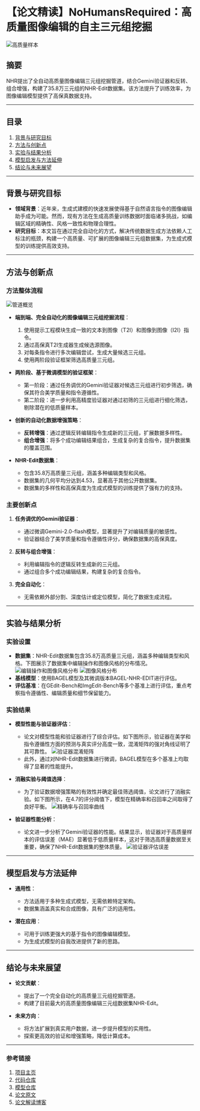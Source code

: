 # 【论文精读】NoHumansRequired：高质量图像编辑的自主三元组挖掘

![高质量样本](https://paper-assets.alphaxiv.org/figures/2507.14119v1/img-1.jpeg "高质量样本")

## 摘要

NHR提出了全自动高质量图像编辑三元组挖掘管道，结合Gemini验证器和反转、组合增强，构建了35.8万三元组的NHR-Edit数据集。该方法提升了训练效率，为图像编辑模型提供了高保真数据支持。

---

## 目录

1. [背景与研究目标](#背景与研究目标)  
2. [方法与创新点](#方法与创新点)  
3. [实验与结果分析](#实验与结果分析)  
4. [模型启发与方法延伸](#模型启发与方法延伸)  
5. [结论与未来展望](#结论与未来展望)  

---

## 背景与研究目标

- **领域背景**：近年来，生成式建模的快速发展使得基于自然语言指令的图像编辑助手成为可能。然而，现有方法在生成高质量训练数据时面临诸多挑战，如编辑区域的精确性、风格一致性和物理合理性。
- **研究目标**：本文旨在通过完全自动化的方式，解决传统数据生成方法依赖人工标注的瓶颈，构建一个高质量、可扩展的图像编辑三元组数据集，为生成式模型的训练提供高效支持。

---

## 方法与创新点

### 方法整体流程

![管道概览](https://paper-assets.alphaxiv.org/figures/2507.14119v1/img-6.jpeg "管道概览")

- **端到端、完全自动化的图像编辑三元组挖掘流程**：
  1. 使用提示工程模块生成一致的文本到图像（T2I）和图像到图像（I2I）指令。
  2. 通过高保真T2I生成器生成候选源图像。
  3. 对每条指令进行多次编辑尝试，生成大量候选三元组。
  4. 使用两阶段验证框架筛选高质量三元组。

- **两阶段、基于微调模型的验证框架**：
  - 第一阶段：通过任务调优的Gemini验证器对候选三元组进行初步筛选，确保其符合美学质量和指令遵循性。
  - 第二阶段：进一步利用高精度验证器对通过初筛的三元组进行细化筛选，剔除潜在的低质量样本。

- **创新的自动化数据增强策略**：
  - **反转增强**：通过逻辑反转编辑指令生成新的三元组，扩展数据多样性。
  - **组合增强**：将多个成功编辑结果组合，生成复杂的复合指令，提升数据集的覆盖范围。

- **NHR-Edit数据集**：
  - 包含35.8万高质量三元组，涵盖多种编辑类型和风格。
  - 数据集的几何平均分达到4.53，显著高于其他公开数据集。
  - 数据集的多样性和高保真度为生成式模型的训练提供了强有力的支持。

### 主要创新点

1. **任务调优的Gemini验证器**：
   - 通过微调Gemini-2.0-flash模型，显著提升了对编辑质量的敏感性。
   - 验证器结合了美学质量和指令遵循性评分，确保数据集的高保真度。

2. **反转与组合增强**：
   - 利用编辑指令的逻辑反转生成新的三元组。
   - 通过组合多个成功编辑结果，构建复杂的复合指令。

3. **完全自动化**：
   - 无需依赖外部分割、深度估计或定位模型，简化了数据生成流程。

---

## 实验与结果分析

### 实验设置

- **数据集**：NHR-Edit数据集包含35.8万高质量三元组，涵盖多种编辑类型和风格。下图展示了数据集中编辑操作和图像风格的分布情况。
  ![编辑操作和图像风格分布](https://paper-assets.alphaxiv.org/figures/2507.14119v1/img-3.jpeg "编辑操作类别分布")
  ![图像风格分布](https://paper-assets.alphaxiv.org/figures/2507.14119v1/img-4.jpeg "图像风格分布")
- **基线模型**：使用BAGEL模型及其微调版本BAGEL-NHR-EDIT进行评估。
- **评估基准**：在GEdit-Bench和ImgEdit-Bench等多个基准上进行评估，重点考察指令遵循性、编辑质量和细节保留能力。

### 实验结果

- **模型性能与验证器评估**：
  - 论文对模型性能和验证器进行了综合评估。如下图所示，验证器在美学和指令遵循性方面的预测与真实评分高度一致，混淆矩阵的强对角线证明了其可靠性。
  ![验证器混淆矩阵](https://paper-assets.alphaxiv.org/figures/2507.14119v1/img-10.jpeg "美学与指令遵循性混淆矩阵：预测与真实评分高度对齐")
  - 此外，通过对NHR-Edit数据集进行微调，BAGEL模型在多个基准上均取得了显著的性能提升。

- **消融实验与阈值选择**：
  - 为了验证数据增强策略的有效性并确定最佳筛选阈值，论文进行了消融实验。如下图所示，在4.7的评分阈值下，模型在精确率和召回率之间取得了良好平衡。
  ![精确率与召回率曲线](https://paper-assets.alphaxiv.org/figures/2507.14119v1/img-11.jpeg "精确率与召回率曲线：在4.7阈值下实现最佳平衡")

- **验证器性能分析**：
  - 论文进一步分析了Gemini验证器的性能。结果显示，验证器对于高质量样本的评估误差（MAE）显著低于低质量样本，这对于筛选高质量数据至关重要，确保了NHR-Edit数据集的整体质量。
  ![验证器评估误差](https://paper-assets.alphaxiv.org/figures/2507.14119v1/img-9.jpeg "验证器评估误差：高质量样本的误差显著更低")

---

## 模型启发与方法延伸

- **通用性**：
  - 方法适用于多种生成式模型，无需依赖特定架构。
  - 数据集涵盖真实和合成图像，具有广泛的适用性。

- **潜在应用**：
  - 可用于训练更强大的基于指令的图像编辑模型。
  - 为生成式模型的自我改进提供了新的思路。

---

## 结论与未来展望

- **论文贡献**：
  - 提出了一个完全自动化的高质量三元组挖掘管道。
  - 构建了目前最大的高质量图像编辑三元组数据集NHR-Edit。

- **未来方向**：
  - 将方法扩展到真实用户数据，进一步提升模型的实用性。
  - 探索更高效的验证和增强策略，降低计算成本。

---

### 参考链接

1. [项目主页](https://riko0.github.io/No-Humans-Required/)
2. [代码仓库](https://github.com/riko0/No-Humans-Required)
3. [模型仓库](https://huggingface.co/models/NoHumansRequired)
4. [论文原文](https://arxiv.org/abs/2507.14119)
5. [论文解读博客](https://alphaxiv.org/blog/NoHumansRequired)
